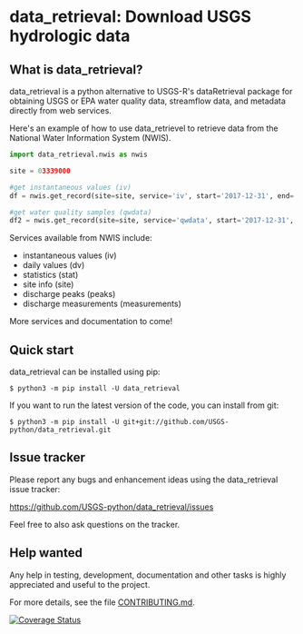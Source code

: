 data_retrieval: Download USGS hydrologic data
=============================================

What is data_retrieval?
-----------------------

data_retrieval is a python alternative to USGS-R's dataRetrieval package for obtaining USGS or EPA water quality data, streamflow data, and metadata directly from web services.

Here's an example of how to use data_retrievel to retrieve data from the National Water Information System (NWIS).

```python
import data_retrieval.nwis as nwis

site = 03339000

#get instantaneous values (iv)
df = nwis.get_record(site=site, service='iv', start='2017-12-31', end='2018-01-01')

#get water quality samples (qwdata)
df2 = nwis.get_record(site=site, service='qwdata', start='2017-12-31', end='2018-01-01')
```
Services available from NWIS include:
- instantaneous values (iv)
- daily values (dv)
- statistics (stat)
- site info (site)
- discharge peaks (peaks)
- discharge measurements (measurements)

More services and documentation to come!

Quick start
-----------

data_retrieval can be installed using pip:

    $ python3 -m pip install -U data_retrieval

If you want to run the latest version of the code, you can install from git:

    $ python3 -m pip install -U git+git://github.com/USGS-python/data_retrieval.git

Issue tracker
-------------

Please report any bugs and enhancement ideas using the data_retrieval issue
tracker:

  https://github.com/USGS-python/data_retrieval/issues

Feel free to also ask questions on the tracker.


Help wanted
-----------

Any help in testing, development, documentation and other tasks is
highly appreciated and useful to the project. 

For more details, see the file [CONTRIBUTING.md](CONTRIBUTING.md).



[![Coverage Status](https://coveralls.io/repos/github/thodson-usgs/data_retrieval/badge.svg?branch=master)](https://coveralls.io/github/thodson-usgs/data_retrieval?branch=master)
